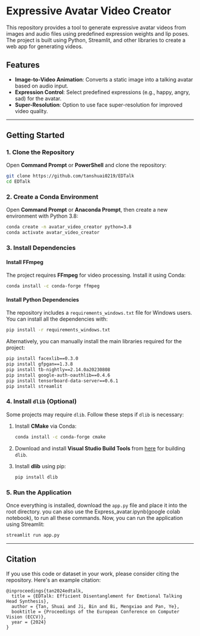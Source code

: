 # Expressive Avatar Video Creator

This repository provides a tool to generate expressive avatar videos from images and audio files using predefined expression weights and lip poses. The project is built using Python, Streamlit, and other libraries to create a web app for generating videos.

## Features

- **Image-to-Video Animation**: Converts a static image into a talking avatar based on audio input.
- **Expression Control**: Select predefined expressions (e.g., happy, angry, sad) for the avatar.
- **Super-Resolution**: Option to use face super-resolution for improved video quality.

---

## Getting Started

### 1. Clone the Repository

Open **Command Prompt** or **PowerShell** and clone the repository:

```bash
git clone https://github.com/tanshuai0219/EDTalk
cd EDTalk
```

### 2. Create a Conda Environment

Open **Command Prompt** or **Anaconda Prompt**, then create a new environment with Python 3.8:

```bash
conda create -n avatar_video_creator python=3.8
conda activate avatar_video_creator
```

### 3. Install Dependencies

#### Install FFmpeg

The project requires **FFmpeg** for video processing. Install it using Conda:

```bash
conda install -c conda-forge ffmpeg
```

#### Install Python Dependencies

The repository includes a `requirements_windows.txt` file for Windows users. You can install all the dependencies with:

```bash
pip install -r requirements_windows.txt
```

Alternatively, you can manually install the main libraries required for the project:

```bash
pip install facexlib==0.3.0
pip install gfpgan==1.3.8
pip install tb-nightly==2.14.0a20230808
pip install google-auth-oauthlib==0.4.6
pip install tensorboard-data-server==0.6.1
pip install streamlit
```

### 4. Install `dlib` (Optional)

Some projects may require `dlib`. Follow these steps if `dlib` is necessary:

1. Install **CMake** via Conda:

    ```bash
    conda install -c conda-forge cmake
    ```

2. Download and install **Visual Studio Build Tools** from [here](https://visualstudio.microsoft.com/visual-cpp-build-tools/) for building `dlib`.

3. Install **dlib** using pip:

    ```bash
    pip install dlib
    ```

### 5. Run the Application

Once everything is installed, download the `app.py` file and place it into the root directory. you can also use the Express_avatar.ipynb(google colab notebook), to run all these commands. Now, you can run the application using Streamlit:

```bash
streamlit run app.py
```

---

## Citation

If you use this code or dataset in your work, please consider citing the repository. Here's an example citation:

```
@inproceedings{tan2024edtalk,
  title = {EDTalk: Efficient Disentanglement for Emotional Talking Head Synthesis},
  author = {Tan, Shuai and Ji, Bin and Bi, Mengxiao and Pan, Ye},
  booktitle = {Proceedings of the European Conference on Computer Vision (ECCV)},
  year = {2024}
}
```

